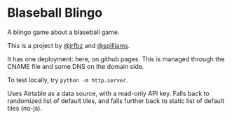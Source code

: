 # Blaseball Blingo

A blingo game about a blaseball game.

This is a project by [@jrfbz](https://twitter.com/jrfbz) and [@spilliams](@https://twitter.com/spilliams).

It has one deployment: here, on github pages. This is managed through the CNAME file and some DNS on the domain side.

To test locally, try `python -m http.server`.

Uses Airtable as a data source, with a read-only API key. Falls back to randomized list of default tiles, and falls further back to static list of default tiles (no-js).
